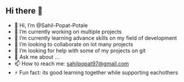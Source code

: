 ## Hi there 👋

- 👋 Hi, I’m @Sahil-Popat-Potale
- 🔭 I’m currently working on multiple projects
- 🌱 I’m currently learning advance skills on my field of development
- 👯 I’m looking to collaborate on lot many projects
- 🤔 I’m looking for help with some of my projects on git
- 💬 Ask me about ...
- 📫 How to reach me: sahilpopat97@gmail.com
- ⚡ Fun fact: its good learning together while supporting eachothers

<!---
Sahil-Popat-Potale/Sahil-Popat-Potale is a ✨ special ✨ repository because its `README.md` (this file) appears on your GitHub profile.
You can click the Preview link to take a look at your changes.
--->
